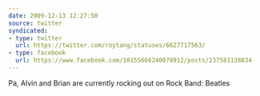 ```yaml
---
date: 2009-12-13 12:27:50
source: twitter
syndicated:
- type: twitter
  url: https://twitter.com/roytang/statuses/6627717563/
- type: facebook
  url: https://www.facebook.com/10155666240078912/posts/237581138834
---
```


Pa, Alvin and Brian are currently rocking out on Rock Band: Beatles